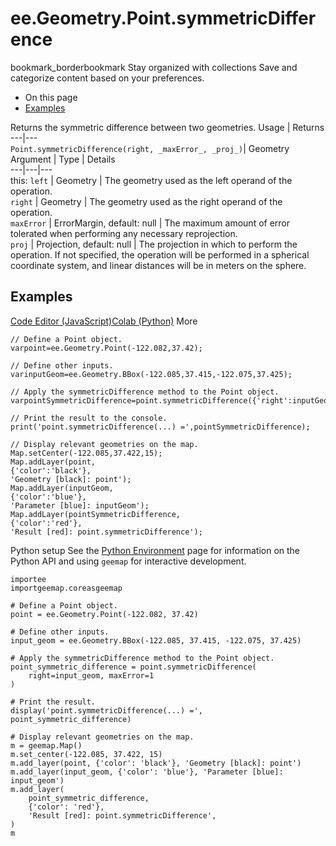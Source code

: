  
#  ee.Geometry.Point.symmetricDifference
bookmark_borderbookmark Stay organized with collections  Save and categorize content based on your preferences.
  * On this page
  * [Examples](https://developers.google.com/earth-engine/apidocs/ee-geometry-point-symmetricdifference#examples)


Returns the symmetric difference between two geometries.
Usage | Returns  
---|---  
`Point.symmetricDifference(right, _maxError_, _proj_)`|  Geometry  
Argument | Type | Details  
---|---|---  
this: `left` | Geometry | The geometry used as the left operand of the operation.  
`right` | Geometry | The geometry used as the right operand of the operation.  
`maxError` | ErrorMargin, default: null | The maximum amount of error tolerated when performing any necessary reprojection.  
`proj` | Projection, default: null | The projection in which to perform the operation. If not specified, the operation will be performed in a spherical coordinate system, and linear distances will be in meters on the sphere.  
## Examples
[Code Editor (JavaScript)](https://developers.google.com/earth-engine/apidocs/ee-geometry-point-symmetricdifference#code-editor-javascript-sample)[Colab (Python)](https://developers.google.com/earth-engine/apidocs/ee-geometry-point-symmetricdifference#colab-python-sample) More
```
// Define a Point object.
varpoint=ee.Geometry.Point(-122.082,37.42);

// Define other inputs.
varinputGeom=ee.Geometry.BBox(-122.085,37.415,-122.075,37.425);

// Apply the symmetricDifference method to the Point object.
varpointSymmetricDifference=point.symmetricDifference({'right':inputGeom,'maxError':1});

// Print the result to the console.
print('point.symmetricDifference(...) =',pointSymmetricDifference);

// Display relevant geometries on the map.
Map.setCenter(-122.085,37.422,15);
Map.addLayer(point,
{'color':'black'},
'Geometry [black]: point');
Map.addLayer(inputGeom,
{'color':'blue'},
'Parameter [blue]: inputGeom');
Map.addLayer(pointSymmetricDifference,
{'color':'red'},
'Result [red]: point.symmetricDifference');
```
Python setup
See the [ Python Environment](https://developers.google.com/earth-engine/guides/python_install) page for information on the Python API and using `geemap` for interactive development.
```
importee
importgeemap.coreasgeemap
```
```
# Define a Point object.
point = ee.Geometry.Point(-122.082, 37.42)

# Define other inputs.
input_geom = ee.Geometry.BBox(-122.085, 37.415, -122.075, 37.425)

# Apply the symmetricDifference method to the Point object.
point_symmetric_difference = point.symmetricDifference(
    right=input_geom, maxError=1
)

# Print the result.
display('point.symmetricDifference(...) =', point_symmetric_difference)

# Display relevant geometries on the map.
m = geemap.Map()
m.set_center(-122.085, 37.422, 15)
m.add_layer(point, {'color': 'black'}, 'Geometry [black]: point')
m.add_layer(input_geom, {'color': 'blue'}, 'Parameter [blue]: input_geom')
m.add_layer(
    point_symmetric_difference,
    {'color': 'red'},
    'Result [red]: point.symmetricDifference',
)
m
```

